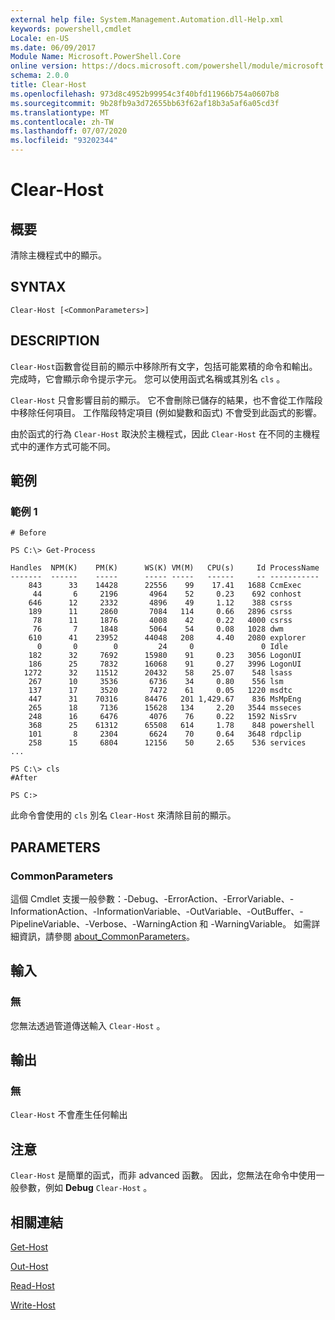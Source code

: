 ```yaml
---
external help file: System.Management.Automation.dll-Help.xml
keywords: powershell,cmdlet
Locale: en-US
ms.date: 06/09/2017
Module Name: Microsoft.PowerShell.Core
online version: https://docs.microsoft.com/powershell/module/microsoft.powershell.core/functions/clear-host?view=powershell-5.1&WT.mc_id=ps-gethelp
schema: 2.0.0
title: Clear-Host
ms.openlocfilehash: 973d8c4952b99954c3f40bfd11966b754a0607b8
ms.sourcegitcommit: 9b28fb9a3d72655bb63f62af18b3a5af6a05cd3f
ms.translationtype: MT
ms.contentlocale: zh-TW
ms.lasthandoff: 07/07/2020
ms.locfileid: "93202344"
---
```

# Clear-Host

## 概要

清除主機程式中的顯示。

## SYNTAX

```
Clear-Host [<CommonParameters>]
```

## DESCRIPTION

`Clear-Host`函數會從目前的顯示中移除所有文字，包括可能累積的命令和輸出。 完成時，它會顯示命令提示字元。 您可以使用函式名稱或其別名 `cls` 。

`Clear-Host` 只會影響目前的顯示。 它不會刪除已儲存的結果，也不會從工作階段中移除任何項目。 工作階段特定項目 (例如變數和函式) 不會受到此函式的影響。

由於函式的行為 `Clear-Host` 取決於主機程式，因此 `Clear-Host` 在不同的主機程式中的運作方式可能不同。

## 範例

### 範例 1

```
# Before

PS C:\> Get-Process

Handles  NPM(K)    PM(K)      WS(K) VM(M)   CPU(s)     Id ProcessName
-------  ------    -----      ----- -----   ------     -- -----------
    843      33    14428      22556    99    17.41   1688 CcmExec
     44       6     2196       4964    52     0.23    692 conhost
    646      12     2332       4896    49     1.12    388 csrss
    189      11     2860       7084   114     0.66   2896 csrss
     78      11     1876       4008    42     0.22   4000 csrss
     76       7     1848       5064    54     0.08   1028 dwm
    610      41    23952      44048   208     4.40   2080 explorer
      0       0        0         24     0               0 Idle
    182      32     7692      15980    91     0.23   3056 LogonUI
    186      25     7832      16068    91     0.27   3996 LogonUI
   1272      32    11512      20432    58    25.07    548 lsass
    267      10     3536       6736    34     0.80    556 lsm
    137      17     3520       7472    61     0.05   1220 msdtc
    447      31    70316      84476   201 1,429.67    836 MsMpEng
    265      18     7136      15628   134     2.20   3544 msseces
    248      16     6476       4076    76     0.22   1592 NisSrv
    368      25    61312      65508   614     1.78    848 powershell
    101       8     2304       6624    70     0.64   3648 rdpclip
    258      15     6804      12156    50     2.65    536 services
...

PS C:\> cls
#After

PS C:>
```

此命令會使用的 `cls` 別名 `Clear-Host` 來清除目前的顯示。

## PARAMETERS

### CommonParameters
這個 Cmdlet 支援一般參數：-Debug、-ErrorAction、-ErrorVariable、-InformationAction、-InformationVariable、-OutVariable、-OutBuffer、-PipelineVariable、-Verbose、-WarningAction 和 -WarningVariable。 如需詳細資訊，請參閱 [about_CommonParameters](https://go.microsoft.com/fwlink/?LinkID=113216)。

## 輸入

### 無

您無法透過管道傳送輸入 `Clear-Host` 。

## 輸出

### 無

`Clear-Host` 不會產生任何輸出

## 注意

`Clear-Host` 是簡單的函式，而非 advanced 函數。 因此，您無法在命令中使用一般參數，例如 **Debug** `Clear-Host` 。

## 相關連結

[Get-Host](../Microsoft.PowerShell.Utility/Get-Host.md)

[Out-Host](Out-Host.md)

[Read-Host](../Microsoft.PowerShell.Utility/Read-Host.md)

[Write-Host](../Microsoft.PowerShell.Utility/Write-Host.md)

